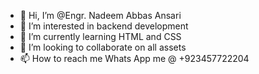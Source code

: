 - 👋 Hi, I’m @Engr. Nadeem Abbas Ansari
- 👀 I’m interested in backend development
- 🌱 I’m currently learning HTML and CSS
- 💞️ I’m looking to collaborate on all assets
- 📫 How to reach me Whats App me @ +923457722204

<!---
Nadeem-Abbas/Nadeem-Abbas is a ✨ special ✨ repository because its `README.md` (this file) appears on your GitHub profile.
You can click the Preview link to take a look at your changes.
--->
